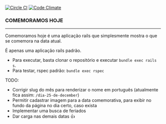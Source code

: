 [![Circle CI](https://circleci.com/gh/renatomenegasso/we-celebrate-today.svg?style=svg)](https://circleci.com/gh/renatomenegasso/we-celebrate-today) [![Code Climate](https://codeclimate.com/github/renatomenegasso/we-celebrate-today/badges/gpa.svg)](https://codeclimate.com/github/renatomenegasso/we-celebrate-today)
### COMEMORAMOS HOJE ###

* * *

Comemoramos hoje é uma aplicação rails que simplesmente mostra o que se comemora na data atual.

É apenas uma aplicação rails padrão. 

 - Para executar, basta clonar o repositório e executar `bundle exec rails s`.
 - Para testar, rspec padrão: `bundle exec rspec`

TODO:

 - Corrigir slug do mês para renderizar o nome em português (atualmente fica assim: `/dia-25-de-december`)
 - Permitir cadastrar imagem para a data comemorativa, para exibir no fundo da página no dia certo, caso exista
 - Implementar uma busca de feriados
 - Dar carga nas demais datas :+1:
